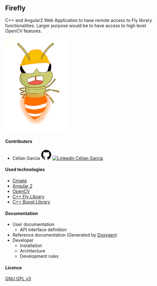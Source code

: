 ## Firefly
C++ and Angular2 Web Application to have remote access to Fly library functionalities.
Larger purpose would be to have access to high level OpenCV features.

<img src="./docs/images/firefly_worker.png" width="200" />

#### Contributors
- Célian Garcia
[![Github Célian Garcia](./docs/images/Github_Mark_32px.png)](https://github.com/celian-garcia)
[![Linkedin Célian Garcia](./docs/images/ln_2C_34px_R.png)](https://www.linkedin.com/in/celiangarcia/)

#### Used technologies
- [Cmake](https://github.com/Kitware/CMake)
- [Angular 2](https://github.com/angular/angular)
- [OpenCV](https://github.com/opencv/opencv)
- [C++ Fly Library](https://github.com/celian-garcia/fly)
- [C++ Boost Library](https://github.com/boostorg/boost)

#### Documentation

- User documentation
    - API interface definition 
- Reference documentation (Generated by [Doxygen](https://github.com/doxygen/doxygen))
- Developer
    - Installation 
    - Architecture
    - Development rules

#### Licence 
[GNU GPL v3](./LICENCE.txt)